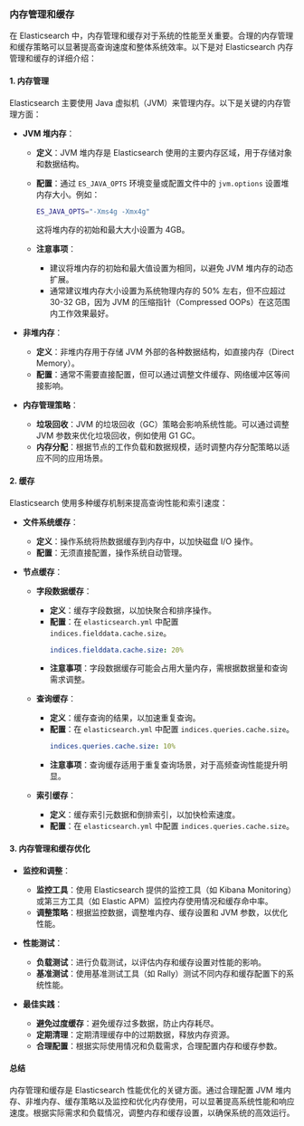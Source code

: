### 内存管理和缓存

在 Elasticsearch 中，内存管理和缓存对于系统的性能至关重要。合理的内存管理和缓存策略可以显著提高查询速度和整体系统效率。以下是对 Elasticsearch 内存管理和缓存的详细介绍：

#### 1. **内存管理**

Elasticsearch 主要使用 Java 虚拟机（JVM）来管理内存。以下是关键的内存管理方面：

- **JVM 堆内存**：
  - **定义**：JVM 堆内存是 Elasticsearch 使用的主要内存区域，用于存储对象和数据结构。
  - **配置**：通过 `ES_JAVA_OPTS` 环境变量或配置文件中的 `jvm.options` 设置堆内存大小。例如：
    ```bash
    ES_JAVA_OPTS="-Xms4g -Xmx4g"
    ```
    这将堆内存的初始和最大大小设置为 4GB。

  - **注意事项**：
    - 建议将堆内存的初始和最大值设置为相同，以避免 JVM 堆内存的动态扩展。
    - 通常建议堆内存大小设置为系统物理内存的 50% 左右，但不应超过 30-32 GB，因为 JVM 的压缩指针（Compressed OOPs）在这范围内工作效果最好。

- **非堆内存**：
  - **定义**：非堆内存用于存储 JVM 外部的各种数据结构，如直接内存（Direct Memory）。
  - **配置**：通常不需要直接配置，但可以通过调整文件缓存、网络缓冲区等间接影响。

- **内存管理策略**：
  - **垃圾回收**：JVM 的垃圾回收（GC）策略会影响系统性能。可以通过调整 JVM 参数来优化垃圾回收，例如使用 G1 GC。
  - **内存分配**：根据节点的工作负载和数据规模，适时调整内存分配策略以适应不同的应用场景。

#### 2. **缓存**

Elasticsearch 使用多种缓存机制来提高查询性能和索引速度：

- **文件系统缓存**：
  - **定义**：操作系统将热数据缓存到内存中，以加快磁盘 I/O 操作。
  - **配置**：无须直接配置，操作系统自动管理。

- **节点缓存**：
  - **字段数据缓存**：
    - **定义**：缓存字段数据，以加快聚合和排序操作。
    - **配置**：在 `elasticsearch.yml` 中配置 `indices.fielddata.cache.size`。
      ```yaml
      indices.fielddata.cache.size: 20%
      ```
    - **注意事项**：字段数据缓存可能会占用大量内存，需根据数据量和查询需求调整。

  - **查询缓存**：
    - **定义**：缓存查询的结果，以加速重复查询。
    - **配置**：在 `elasticsearch.yml` 中配置 `indices.queries.cache.size`。
      ```yaml
      indices.queries.cache.size: 10%
      ```
    - **注意事项**：查询缓存适用于重复查询场景，对于高频查询性能提升明显。

  - **索引缓存**：
    - **定义**：缓存索引元数据和倒排索引，以加快检索速度。
    - **配置**：在 `elasticsearch.yml` 中配置 `indices.queries.cache.size`。

#### 3. **内存管理和缓存优化**

- **监控和调整**：
  - **监控工具**：使用 Elasticsearch 提供的监控工具（如 Kibana Monitoring）或第三方工具（如 Elastic APM）监控内存使用情况和缓存命中率。
  - **调整策略**：根据监控数据，调整堆内存、缓存设置和 JVM 参数，以优化性能。

- **性能测试**：
  - **负载测试**：进行负载测试，以评估内存和缓存设置对性能的影响。
  - **基准测试**：使用基准测试工具（如 Rally）测试不同内存和缓存配置下的系统性能。

- **最佳实践**：
  - **避免过度缓存**：避免缓存过多数据，防止内存耗尽。
  - **定期清理**：定期清理缓存中的过期数据，释放内存资源。
  - **合理配置**：根据实际使用情况和负载需求，合理配置内存和缓存参数。

#### 总结

内存管理和缓存是 Elasticsearch 性能优化的关键方面。通过合理配置 JVM 堆内存、非堆内存、缓存策略以及监控和优化内存使用，可以显著提高系统性能和响应速度。根据实际需求和负载情况，调整内存和缓存设置，以确保系统的高效运行。